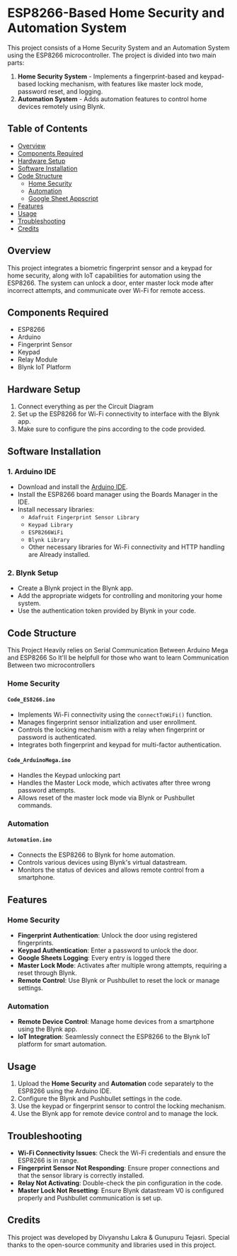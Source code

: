 # ESP8266-Based Home Security and Automation System

This project consists of a Home Security System and an Automation System using the ESP8266 microcontroller. The project is divided into two main parts:

1. **Home Security System** - Implements a fingerprint-based and keypad-based locking mechanism, with features like master lock mode, password reset, and logging.
2. **Automation System** - Adds automation features to control home devices remotely using Blynk.

## Table of Contents

- [Overview](#overview)
- [Components Required](#components-required)
- [Hardware Setup](#hardware-setup)
- [Software Installation](#software-installation)
- [Code Structure](#code-structure)
  - [Home Security](#home-security)
  - [Automation](#automation)
  - [Google Sheet Appscript](#appscript)
- [Features](#features)
- [Usage](#usage)
- [Troubleshooting](#troubleshooting)
- [Credits](#credits)

## Overview

This project integrates a biometric fingerprint sensor and a keypad for home security, along with IoT capabilities for automation using the ESP8266. The system can unlock a door, enter master lock mode after incorrect attempts, and communicate over Wi-Fi for remote access.

## Components Required

- ESP8266
- Arduino
- Fingerprint Sensor
- Keypad
- Relay Module
- Blynk IoT Platform

## Hardware Setup

1. Connect everything as per the Circuit Diagram
4. Set up the ESP8266 for Wi-Fi connectivity to interface with the Blynk app.
5. Make sure to configure the pins according to the code provided.

## Software Installation

### 1. Arduino IDE
- Download and install the [Arduino IDE](https://www.arduino.cc/en/software).
- Install the ESP8266 board manager using the Boards Manager in the IDE.
- Install necessary libraries:
  - `Adafruit Fingerprint Sensor Library`
  - `Keypad Library`
  - `ESP8266WiFi`
  - `Blynk Library`
  - Other necessary libraries for Wi-Fi connectivity and HTTP handling are Already installed.

### 2. Blynk Setup
- Create a Blynk project in the Blynk app.
- Add the appropriate widgets for controlling and monitoring your home system.
- Use the authentication token provided by Blynk in your code.


## Code Structure
This Project Heavily relies on Serial Communication Between Arduino Mega and ESP8266 So It'll be helpfull for those who want to learn Communication Between two microcontrollers

### Home Security

#### **`Code_ES8266.ino`**
- Implements Wi-Fi connectivity using the `connectToWiFi()` function.
- Manages fingerprint sensor initialization and user enrollment.
- Controls the locking mechanism with a relay when fingerprint or password is authenticated.
- Integrates both fingerprint and keypad for multi-factor authentication. 

#### **`Code_ArduinoMega.ino`**
- Handles the Keypad unlocking part
- Handles the Master Lock mode, which activates after three wrong password attempts.
- Allows reset of the master lock mode via Blynk or Pushbullet commands.


### Automation

#### **`Automation.ino`**
- Connects the ESP8266 to Blynk for home automation.
- Controls various devices using Blynk's virtual datastream.
- Monitors the status of devices and allows remote control from a smartphone.

## Features

### Home Security
- **Fingerprint Authentication**: Unlock the door using registered fingerprints.
- **Keypad Authentication**: Enter a password to unlock the door.
- **Google Sheets Logging**: Every entry is logged there 
- **Master Lock Mode**: Activates after multiple wrong attempts, requiring a reset through Blynk.
- **Remote Control**: Use Blynk or Pushbullet to reset the lock or manage settings.

### Automation
- **Remote Device Control**: Manage home devices from a smartphone using the Blynk app.
- **IoT Integration**: Seamlessly connect the ESP8266 to the Blynk IoT platform for smart automation.

## Usage

1. Upload the **Home Security** and **Automation** code separately to the ESP8266 using the Arduino IDE.
2. Configure the Blynk and Pushbullet settings in the code.
3. Use the keypad or fingerprint sensor to control the locking mechanism.
4. Use the Blynk app for remote device control and to manage the lock.

## Troubleshooting

- **Wi-Fi Connectivity Issues**: Check the Wi-Fi credentials and ensure the ESP8266 is in range.
- **Fingerprint Sensor Not Responding**: Ensure proper connections and that the sensor library is correctly installed.
- **Relay Not Activating**: Double-check the pin configuration in the code.
- **Master Lock Not Resetting**: Ensure Blynk datastream V0 is configured properly and Pushbullet communication is set up.

## Credits

This project was developed by Divyanshu Lakra & Gunupuru Tejasri. Special thanks to the open-source community and libraries used in this project.

